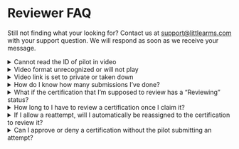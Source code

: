 # Reviewer FAQ

Still not finding what your looking for? Contact us at [support@littlearms.com](mailto:support@littlearms.com) with your support question.  We will respond as soon as we receive your message.

<details>

<summary>Cannot read the ID of pilot in video</summary>

In the event you cannot verify the ID of the pilot in their submission video, you may request a copy of their ID via email. Zephyr does not support uploading, storing, or sharing ID images through the website.

</details>

<details>

<summary>Video format unrecognized or will not play</summary>

In the event that the submission video cannot be played through the pilot’s sharing platform of choice, you may download the video to attempt the review.

If your computer cannot natively play the video format, we recommend using[ VLC Media Player](https://www.videolan.org/vlc/) to try playing the video or converting the video using [Handbrake](https://handbrake.fr/) to a recognized format.

</details>

<details>

<summary>Video link is set to private or taken down</summary>

Sometimes a pilot might not set their link to shareable. In this case, you may mark the submission as “reattempt required” with a note saying the video link is not accessible.

Sometimes YouTube or other sharing platforms might block or remove specific content that violate their terms of service. In this case, you may mark the submission as “reattempt required” with a note saying the video is not accessible.

</details>

<details>

<summary>How do I know how many submissions I’ve done?</summary>

On the home dashboard of your reviewer account, a table will show how many submissions you reviewed during a given time period with date/time stamps.

</details>

<details>

<summary>What if the certification that I’m supposed to review has a “Reviewing” status?</summary>

This means that some reviewer has assigned the certification to themselves to review. Contact your certification coordinator to resolve the issue.

</details>

<details>

<summary>How long to I have to review a certification once I claim it?</summary>

7 days

</details>

<details>

<summary>If I allow a reattempt, will I automatically be reassigned to the certification to review it?</summary>

Yes, when the reattempt it submitted on a certification that you performed the original review, the certification will automatically be claimed by you. However, you still have 7 days from that date to review the certification. Otherwise it will be released for another reviewer to pick up.

</details>

<details>

<summary>Can I approve or deny a certification without the pilot submitting an attempt?</summary>

Yes, you may claim a certification that has the **Awaiting Attempt** status. You will need to note the circumstances when you approve or deny the certification in the _notes_ field.

</details>
